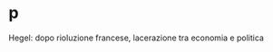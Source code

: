# p


Hegel: dopo rioluzione francese, lacerazione tra economia e politica
<!--stackedit_data:
eyJoaXN0b3J5IjpbMzk3NzQwODAwXX0=
-->